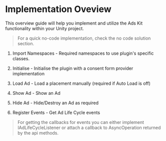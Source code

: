 # Implementation Oveview

This overview guide will help you implement and utilize the Ads Kit functionality within your Unity project.

> For a quick no-code implementation, check the no code solution section.

1. Import Namespaces - Required namespaces to use plugin's specific classes.

2. Initialise - Initialise the plugin with a consent form provider implementation

3. Load Ad - Load a placement manually (required if Auto Load is off)

4. Show Ad - Show an Ad

5. Hide Ad - Hide/Destroy an Ad as required

6. Register Events - Get Ad Life Cycle events

> For getting the callbacks for events you can either implement IAdLifeCycleListener or attach a callback to AsyncOperation returned by the api methods.
